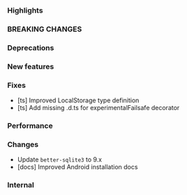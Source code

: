 ### Highlights

### BREAKING CHANGES

### Deprecations

### New features

### Fixes

- [ts] Improved LocalStorage type definition
- [ts] Add missing .d.ts for experimentalFailsafe decorator

### Performance

### Changes

- Update `better-sqlite3` to 9.x
- [docs] Improved Android installation docs

### Internal
